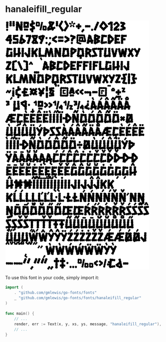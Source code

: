 # hanaleifill_regular

![hanaleifill_regular](hanaleifill_regular.png)

To use this font in your code, simply import it:

```go
import (
	. "github.com/gmlewis/go-fonts/fonts"
	_ "github.com/gmlewis/go-fonts/fonts/hanaleifill_regular"
)

func main() {
	// ...
	render, err := Text(x, y, xs, ys, message, "hanaleifill_regular"),
	// ...
}
```
